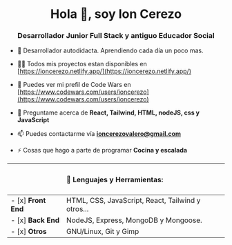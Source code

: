 <h1 align="center">Hola 👋, soy Ion Cerezo</h1>
<h3 align="center">Desarrollador Junior Full Stack y antiguo Educador Social</h3>


- 🌱 Desarrollador autodidacta. Aprendiendo cada día un poco mas.

- 👨‍💻 Todos mis proyectos estan disponibles en [https://ioncerezo.netlify.app/](https://ioncerezo.netlify.app/)

- 📝 Puedes ver mi prefil de Code Wars en [https://www.codewars.com/users/ioncerezo](https://www.codewars.com/users/ioncerezo)

- 💬 Preguntame acerca de **React, Tailwind, HTML, nodeJS, css y JavaScript**

- 📫 Puedes contactarme vía **ioncerezovalero@gmail.com**

- ⚡ Cosas que hago a parte de programar **Cocina y escalada**



||  <h4 align="left">:muscle: Lenguajes y Herramientas:</h4> |
|--|--|
|- [x] **Front End**   |HTML, CSS, JavaScript, React, Tailwind y otros...
|- [x] **Back End**   | NodeJS, Express, MongoDB y Mongoose.
|- [x] **Otros**  | GNU/Linux, Git y Gimp|
